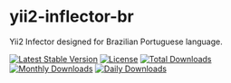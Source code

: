# yii2-inflector-br
Yii2 Infector designed for Brazilian Portuguese language.

[![Latest Stable Version](https://poser.pugx.org/almirb/yii2-inflector-br/v/stable)](https://packagist.org/packages/almirb/yii2-inflector-br)
[![License](https://poser.pugx.org/almirb/yii2-inflector-br/license)](https://packagist.org/packages/almirb/yii2-inflector-br)
[![Total Downloads](https://img.shields.io/packagist/dt/almirb/yii2-inflector-br.svg?style=flat-square)](https://packagist.org/packages/almirb/yii2-inflector-br)
[![Monthly Downloads](https://poser.pugx.org/almirb/yii2-inflector-br/d/monthly)](https://packagist.org/packages/almirb/yii2-inflector-br)
[![Daily Downloads](https://poser.pugx.org/almirb/yii2-inflector-br/d/daily)](https://packagist.org/packages/almirb/yii2-inflector-br)
